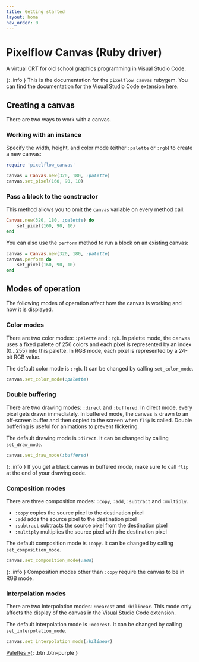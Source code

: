 ```yaml
---
title: Getting started
layout: home
nav_order: 0
---
```


# Pixelflow Canvas (Ruby driver)

A virtual CRT for old school graphics programming in Visual Studio Code.

{: .info }
This is the documentation for the `pixelflow_canvas` rubygem. You can find the documentation for the Visual Studio Code extension [here](https://specht.github.io/pixelflow_canvas_vscode/).

## Creating a canvas

There are two ways to work with a canvas.

### Working with an instance

Specify the width, height, and color mode (either `:palette` or `:rgb`) to create a new canvas:

```ruby
require 'pixelflow_canvas'

canvas = Canvas.new(320, 180, :palette)
canvas.set_pixel(160, 90, 10)
```

### Pass a block to the constructor

This method allows you to omit the `canvas` variable on every method call:

```ruby
Canvas.new(320, 180, :palette) do
    set_pixel(160, 90, 10)
end
```

You can also use the `perform` method to run a block on an existing canvas:

```ruby
canvas = Canvas.new(320, 180, :palette)
canvas.perform do
    set_pixel(160, 90, 10)
end
```

## Modes of operation

The following modes of operation affect how the canvas is working and how it is displayed.

### Color modes

There are two color modes: `:palette` and `:rgb`. In palette mode, the canvas uses a fixed palette of 256 colors and each pixel is represented by an index (0...255) into this palette. In RGB mode, each pixel is represented by a 24-bit RGB value.

The default color mode is `:rgb`. It can be changed by calling `set_color_mode`.

```ruby
canvas.set_color_mode(:palette)
```

### Double buffering

There are two drawing modes: `:direct` and `:buffered`. In direct mode, every pixel gets drawn immediately. In buffered mode, the canvas is drawn to an off-screen buffer and then copied to the screen when `flip` is called. Double buffering is useful for animations to prevent flickering.

The default drawing mode is `:direct`. It can be changed by calling `set_draw_mode`.

```ruby
canvas.set_draw_mode(:buffered)
```

{: .info }
If you get a black canvas in buffered mode, make sure to call `flip` at the end of your drawing code.

### Composition modes

There are three composition modes: `:copy`, `:add`, `:subtract` and `:multiply`.

- `:copy` copies the source pixel to the destination pixel
- `:add` adds the source pixel to the destination pixel
- `:subtract` subtracts the source pixel from the destination pixel
- `:multiply` multiplies the source pixel with the destination pixel

The default composition mode is `:copy`. It can be changed by calling `set_composition_mode`.

```ruby
canvas.set_composition_mode(:add)
```

{: .info }
Composition modes other than `:copy` require the canvas to be in RGB mode.

### Interpolation modes

There are two interpolation modes: `:nearest` and `:bilinear`. This mode only affects the display of the canvas in the Visual Studio Code extension.

The default interpolation mode is `:nearest`. It can be changed by calling `set_interpolation_mode`.

```ruby
canvas.set_interpolation_mode(:bilinear)
```
[Palettes »](palettes.html){: .btn .btn-purple }

<!--
- Drawing text
  - draw_text
  - text_width
- Using masks
- Saving the canvas
- Event polling
-->